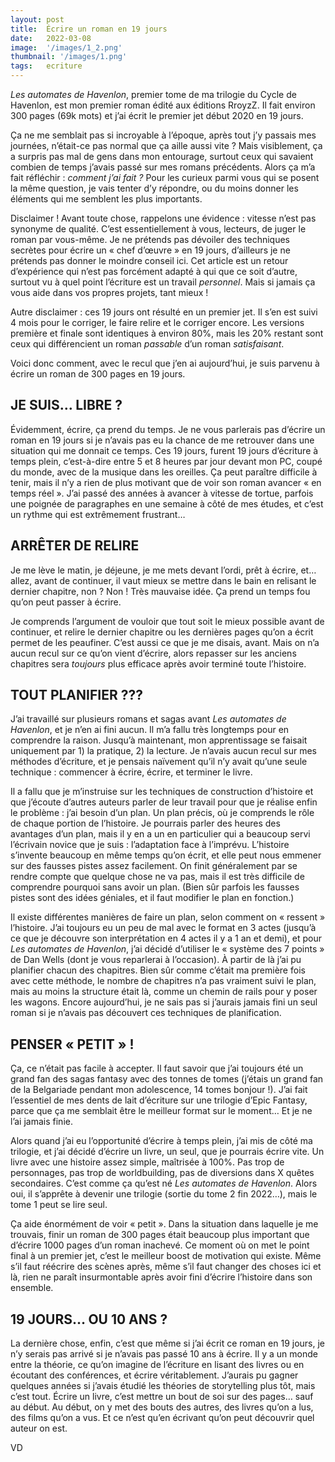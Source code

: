 ```yaml
---
layout: post
title:  Écrire un roman en 19 jours
date:   2022-03-08
image:  '/images/1_2.png'
thumbnail: '/images/1.png'
tags:   ecriture
---
```


_Les automates de Havenlon_, premier tome de ma trilogie du Cycle de Havenlon, est
mon premier roman édité aux éditions RroyzZ. Il fait environ 300 pages (69k mots)
et j’ai écrit le premier jet début 2020 en 19 jours.

Ça ne me semblait pas si incroyable à l’époque, après tout j’y passais mes journées,
n’était-ce pas normal que ça aille aussi vite ? Mais visiblement, ça a surpris pas mal
de gens dans mon entourage, surtout ceux qui savaient combien de temps j’avais passé
sur mes romans précédents. Alors ça m’a fait réfléchir : _comment j’ai fait ?_ Pour
les curieux parmi vous qui se posent la même question, je vais tenter d’y répondre, ou
du moins donner les éléments qui me semblent les plus importants.

Disclaimer ! Avant toute chose, rappelons une évidence : vitesse n’est pas synonyme
de qualité. C’est essentiellement à vous, lecteurs, de juger le roman par vous-même.
Je ne prétends pas dévoiler des techniques secrètes pour écrire un « chef d’œuvre » en
19 jours, d’ailleurs je ne prétends pas donner le moindre conseil ici. Cet article
est un retour d’expérience qui n’est pas forcément adapté à qui que ce soit d’autre,
surtout vu à quel point l’écriture est un travail _personnel_.
Mais si jamais ça vous aide dans vos propres projets, tant mieux !

Autre disclaimer : ces 19 jours ont résulté en un premier jet. Il s’en est suivi 4 mois pour le corriger, le faire relire et le corriger encore. Les versions première et finale sont identiques à environ 80%, mais les 20% restant sont ceux qui différencient un roman _passable_ d’un roman _satisfaisant_.

Voici donc comment, avec le recul que j’en ai aujourd’hui, je suis parvenu à écrire un roman de 300 pages en 19 jours.

## JE SUIS… LIBRE ?

Évidemment, écrire, ça prend du temps. Je ne vous parlerais pas d’écrire un roman en 19 jours si je n’avais pas eu la chance de me retrouver dans une situation qui me donnait ce temps. Ces 19 jours, furent 19 jours d’écriture à temps plein, c’est-à-dire entre 5 et 8 heures par jour devant mon PC, coupé du monde, avec de la musique dans les oreilles. Ça peut paraître difficile à tenir, mais il n’y a rien de plus motivant que de voir son roman avancer « en temps réel ». J’ai passé des années à avancer à vitesse de tortue, parfois une poignée de paragraphes en une semaine à côté de mes études, et c’est un rythme qui est extrêmement frustrant…

## ARRÊTER DE RELIRE

Je me lève le matin, je déjeune, je me mets devant l’ordi, prêt à écrire, et… allez, avant de continuer, il vaut mieux se mettre dans le bain en relisant le dernier chapitre, non ? Non ! Très mauvaise idée. Ça prend un temps fou qu’on peut passer à écrire.

Je comprends l’argument de vouloir que tout soit le mieux possible avant de continuer, et relire le dernier chapitre ou les dernières pages qu’on a écrit permet de les peaufiner. C’est aussi ce que je me disais, avant. Mais on n’a aucun recul sur ce qu’on vient d’écrire, alors repasser sur les anciens chapitres sera _toujours_ plus efficace après avoir terminé toute l’histoire.

## TOUT PLANIFIER ???

J’ai travaillé sur plusieurs romans et sagas avant _Les automates de Havenlon_, et je n’en ai fini aucun. Il m’a fallu très longtemps pour en comprendre la raison. Jusqu’à maintenant, mon apprentissage se faisait uniquement par 1) la pratique, 2) la lecture. Je n’avais aucun recul sur mes méthodes d’écriture, et je pensais naïvement qu’il n’y avait qu’une seule technique : commencer à écrire, écrire, et terminer le livre.

Il a fallu que je m’instruise sur les techniques de construction d’histoire et que j’écoute d’autres auteurs parler de leur travail pour que je réalise enfin le problème : j’ai besoin d’un plan. Un plan précis, où je comprends le rôle de chaque portion de l’histoire. Je pourrais parler des heures des avantages d’un plan, mais il y en a un en particulier qui a beaucoup servi l’écrivain novice que je suis : l’adaptation face à l’imprévu. L’histoire s’invente beaucoup en même temps qu’on écrit, et elle peut nous emmener sur des fausses pistes assez facilement. On finit généralement par se rendre compte que quelque chose ne va pas, mais il est très difficile de comprendre pourquoi sans avoir un plan. (Bien sûr parfois les fausses pistes sont des idées géniales, et il faut modifier le plan en fonction.)

Il existe différentes manières de faire un plan, selon comment on « ressent » l’histoire. J’ai toujours eu un peu de mal avec le format en 3 actes (jusqu’à ce que je découvre son interprétation en 4 actes il y a 1 an et demi), et pour _Les automates de Havenlon_, j’ai décidé d’utiliser le « système des 7 points » de Dan Wells (dont je vous reparlerai à l’occasion). À partir de là j’ai pu planifier chacun des chapitres. Bien sûr comme c’était ma première fois avec cette méthode, le nombre de chapitres n’a pas vraiment suivi le plan, mais au moins la structure était là, comme un chemin de rails pour y poser les wagons. Encore aujourd’hui, je ne sais pas si j’aurais jamais fini un seul roman si je n’avais pas découvert ces techniques de planification.

## PENSER « PETIT » !

Ça, ce n’était pas facile à accepter. Il faut savoir que j’ai toujours été un grand fan des sagas fantasy avec des tonnes de tomes (j’étais un grand fan de la Belgariade pendant mon adolescence, 14 tomes bonjour !). J’ai fait l’essentiel de mes dents de lait d’écriture sur une trilogie d’Epic Fantasy, parce que ça me semblait être le meilleur format sur le moment… Et je ne l’ai jamais finie.

Alors quand j’ai eu l’opportunité d’écrire à temps plein, j’ai mis de côté ma trilogie, et j’ai décidé d’écrire un livre, un seul, que je pourrais écrire vite. Un livre avec une histoire assez simple, maîtrisée à 100%. Pas trop de personnages, pas trop de worldbuilding, pas de diversions dans X quêtes secondaires. C’est comme ça qu’est né _Les automates de Havenlon_. Alors oui, il s’apprête à devenir une trilogie (sortie du tome 2 fin 2022…), mais le tome 1 peut se lire seul.

Ça aide énormément de voir « petit ». Dans la situation dans laquelle je me trouvais, finir un roman de 300 pages était beaucoup plus important que d’écrire 1000 pages d’un roman inachevé. Ce moment où on met le point final à un premier jet, c’est le meilleur boost de motivation qui existe. Même s’il faut réécrire des scènes après, même s’il faut changer des choses ici et là, rien ne paraît insurmontable après avoir fini d’écrire l’histoire dans son ensemble.

## 19 JOURS… OU 10 ANS ?

La dernière chose, enfin, c’est que même si j’ai écrit ce roman en 19 jours, je n’y serais pas arrivé si je n’avais pas passé 10 ans à écrire. Il y a un monde entre la théorie, ce qu’on imagine de l’écriture en lisant des livres ou en écoutant des conférences, et écrire véritablement. J’aurais pu gagner quelques années si j’avais étudié les théories de storytelling plus tôt, mais c’est tout. Écrire un livre, c’est mettre un bout de soi sur des pages… sauf au début. Au début, on y met des bouts des autres, des livres qu’on a lus, des films qu’on a vus. Et ce n’est qu’en écrivant qu’on peut découvrir quel auteur on est.

VD
